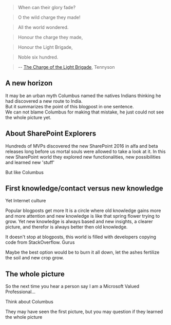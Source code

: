 > When can their glory fade?

> O the wild charge they made!

> All the world wondered.

> Honour the charge they made,

> Honour the Light Brigade,

> Noble six hundred.

> -- [The Charge of the Light Brigade](https://en.wikipedia.org/wiki/The_Charge_of_the_Light_Brigade_(poem)), Tennyson

## A new horizon

It may be an urban myth Columbus named the natives Indians thinking he had discovered a new route to India.  
But it summarizes the point of this blogpost in one sentence.  
We can not blame Columbus for making that mistake, he just could not see the whole picture yet.

## About SharePoint Explorers

Hundreds of MVPs discovered the new SharePoint 2016 in alfa and beta releases long before us mortal souls were allowed to take a look at it.
In this new SharePoint world they explored new functionalities, new possibilities and learned new 'stuff'

But like Columbus 

## First knowledge/contact versus new knowledge

Yet Internet culture

Popular blogposts get more 
It is a circle where old knowledge gains more and more attention and new knowledge is like that spring flower trying to grow.
Yet new knowledge is always based and new insights, a clearer picture, and therefor is always better then old knowledge.

It doesn't stop at blogposts, this world is filled with developers copying code from StackOverflow. 
Gurus

Maybe the best option would be to burn it all down, let the ashes fertilize the soil and new crop grow.

## The whole picture

So the next time you hear a person say I am a Microsoft Valued Professional...

Think about Columbus

They may have seen the first picture, but you may question if they learned the whole picture

